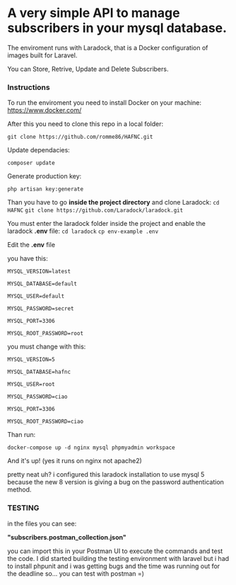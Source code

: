 
# A very simple API to manage subscribers in your mysql database. 

The enviroment runs with Laradock, that is a Docker configuration of images built for Laravel.

You can Store, Retrive, Update and Delete Subscribers.


### Instructions

To run the enviroment you need to install Docker on your machine:
https://www.docker.com/

After this you need to clone this repo in a local folder:

`git clone https://github.com/romme86/HAFNC.git`

Update dependacies:

`composer update`

Generate production key:

`php artisan key:generate`

Than you have to go **inside the project directory** and clone Laradock:
`cd HAFNC`
`git clone https://github.com/Laradock/laradock.git`

You must enter the laradock folder inside the project and enable the laradock **.env** file:
`cd laradock`
`cp env-example .env`

Edit the **.env** file

you have this:

`MYSQL_VERSION=latest`

`MYSQL_DATABASE=default`

`MYSQL_USER=default`

`MYSQL_PASSWORD=secret`

`MYSQL_PORT=3306`

`MYSQL_ROOT_PASSWORD=root`


you must change with this:

`MYSQL_VERSION=5`

`MYSQL_DATABASE=hafnc`

`MYSQL_USER=root`

`MYSQL_PASSWORD=ciao`

`MYSQL_PORT=3306`

`MYSQL_ROOT_PASSWORD=ciao`


Than run:

`docker-compose up -d nginx mysql phpmyadmin workspace`

And it's up!
(yes it runs on nginx not apache2)

pretty neat uh?
i configured this laradock installation to use mysql 5 because the new 8 version is giving a bug on the password authentication method.

### TESTING

in the files you can see:

**"subscribers.postman_collection.json"**

you can import this in your Postman UI to execute the commands and test the code.
I did started building the testing environment with laravel
but i had to install phpunit and i was getting bugs and the time was running out for the deadline so... you can test with postman =)


